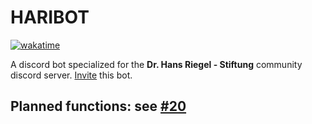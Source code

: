 
# HARIBOT

[![wakatime](https://wakatime.com/badge/user/de63f4ec-0b0d-40c1-8ed3-36b881955881/project/b5aabc37-7f6a-4fd4-b427-38b9d11c7fa9.svg)](https://wakatime.com/badge/user/de63f4ec-0b0d-40c1-8ed3-36b881955881/project/b5aabc37-7f6a-4fd4-b427-38b9d11c7fa9)

A discord bot specialized for the **Dr. Hans Riegel - Stiftung** community discord server.
[Invite](https://discord.com/oauth2/authorize?client_id=1024235031037759500&permissions=8&scope=bot) this bot.

## Planned functions: see [#20](https://github.com/FabianBartl/HARIBOT/issues/20)
